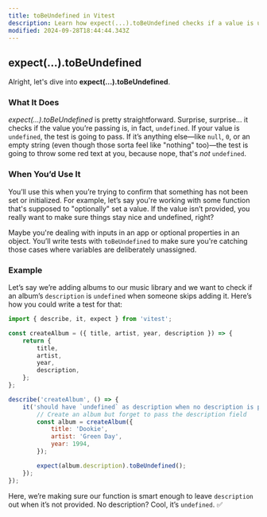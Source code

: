 ```yaml
---
title: toBeUndefined in Vitest
description: Learn how expect(...).toBeUndefined checks if a value is undefined.
modified: 2024-09-28T18:44:44.343Z
---
```


## expect(…).toBeUndefined

Alright, let's dive into **expect(…).toBeUndefined**.

### What It Does

*expect(…).toBeUndefined* is pretty straightforward. Surprise, surprise… it checks if the value you’re passing is, in fact, `undefined`. If your value is `undefined`, the test is going to pass. If it’s anything else—like `null`, `0`, or an empty string (even though those sorta feel like "nothing" too)—the test is going to throw some red text at you, because nope, that's *not* `undefined`.

### When You’d Use It

You’ll use this when you’re trying to confirm that something has not been set or initialized. For example, let’s say you're working with some function that's supposed to "optionally" set a value. If the value isn’t provided, you really want to make sure things stay nice and undefined, right?

Maybe you're dealing with inputs in an app or optional properties in an object. You’ll write tests with `toBeUndefined` to make sure you're catching those cases where variables are deliberately unassigned.

### Example

Let’s say we’re adding albums to our music library and we want to check if an album’s `description` is `undefined` when someone skips adding it. Here’s how you could write a test for that:

```javascript
import { describe, it, expect } from 'vitest';

const createAlbum = ({ title, artist, year, description }) => {
	return {
		title,
		artist,
		year,
		description,
	};
};

describe('createAlbum', () => {
	it('should have `undefined` as description when no description is provided', () => {
		// Create an album but forget to pass the description field
		const album = createAlbum({
			title: 'Dookie',
			artist: 'Green Day',
			year: 1994,
		});

		expect(album.description).toBeUndefined();
	});
});
```

Here, we’re making sure our function is smart enough to leave `description` out when it’s not provided. No description? Cool, it’s `undefined`. ✅

```ts
```
